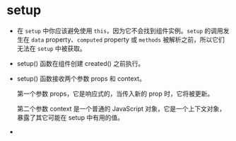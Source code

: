 # setup

* 在 `setup` 中你应该避免使用 `this`，因为它不会找到组件实例。`setup` 的调用发生在 `data` property、`computed` property 或 `methods` 被解析之前，所以它们无法在 `setup` 中被获取。

* setup() 函数在组件创建 created() 之前执行。

* setup() 函数接收两个参数 props 和 context。

  第一个参数 props，它是响应式的，当传入新的 prop 时，它将被更新。

  第二个参数 context 是一个普通的 JavaScript 对象，它是一个上下文对象，暴露了其它可能在 setup 中有用的值。

* 